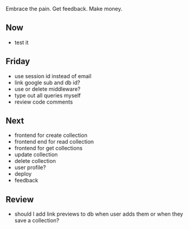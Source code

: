 Embrace the pain. Get feedback. Make money. 

## Now 
- test it 

## Friday 
- use session id instead of email 
- link google sub and db id? 
- use or delete middleware? 
- type out all queries myself 
- review code comments 

## Next 
- frontend for create collection
- frontend end for read collection 
- frontend for get collections  
- update collection 
- delete collection 
- user profile? 
- deploy 
- feedback 

## Review  
- should I add link previews to db when user adds them or when they save a collection? 